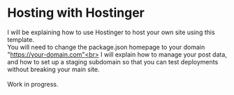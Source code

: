 # Hosting with Hostinger
I will be explaining how to use Hostinger to host your own site using this template.</br>
You will need to change the package.json homepage to your domain "https://your-domain.com"<br>
I will explain how to manage your post data, and how to set up a staging subdomain so that you can test deployments without breaking your main site.
<br><br>Work in progress.
